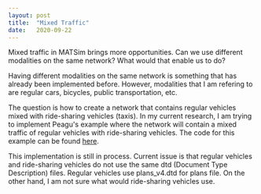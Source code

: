 ```yaml
---
layout: post
title:  "Mixed Traffic"
date:   2020-09-22
---
```


<p class="intro"><span class="dropcap">M</span>ixed traffic in MATSim brings more opportunities. Can we use different modalities on the same network? What would that enable us to do?</p>

<!-- just type out the text without html -->
Having different modalities on the same network is something that has already been implemented before. However, modalities that I am refering to are regular cars, bicycles, public transportation, etc. 

The question is how to create a network that contains regular vehicles mixed with ride-sharing vehicles (taxis). In my current research, I am trying to implement Peagu's example where the network will contain
a mixed traffic of regular vehicles with ride-sharing vehicles. The code for this example can be found <a href="https://github.com/NikolaAndro/MATSim" >here</a>.

This implementation is still in process. Current issue is that regular vehicles and ride-sharing vehicles do not use the same dtd (Document Type Description) files. Regular vehicles use plans_v4.dtd for plans file. 
On the other hand, I am not sure what would ride-sharing vehicles use.
